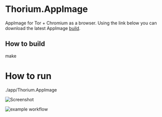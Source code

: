 # Thorium.AppImage

AppImage for Tor + Chromium as a browser. 
Using the link below you can download the latest AppImage [build](https://github.com/area-of-dev/Thorium.AppImage/releases/download/latest/Thorium.AppImage).



## How to build

make

# How to run

./app/Thorium.AppImage


![Screenshot](https://raw.githubusercontent.com/area-of-dev/Thorium.AppImage/master/screenshots/Screenshot_20200418_134504.png)

![example workflow](https://github.com/nx-appbuild-hub/Thorium.AppImage//actions/workflows/makefile.yml/badge.svg)
